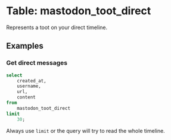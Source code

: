 # Table: mastodon_toot_direct

Represents a toot on your direct timeline.

## Examples

### Get direct messages

```sql
select
    created_at,
    username,
    url,
    content
from
    mastodon_toot_direct
limit 
    30;
```

Always use `limit` or the query will try to read the whole timeline. 
